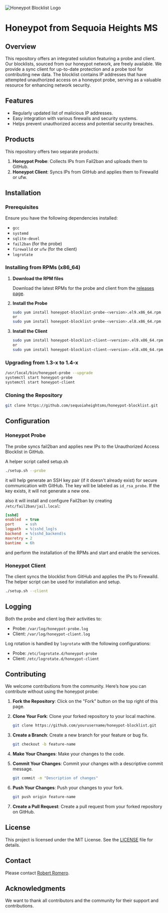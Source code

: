 ![Honeypot Blocklist Logo](https://github.com/sequoiaheightsms/honeypot-blocklist/blob/main/honeypot-logo.png)

# Honeypot from Sequoia Heights MS

## Overview

This repository offers an integrated solution featuring a probe and client. Our blocklists, sourced from our honeypot network, are freely available. We provide a sync client for up-to-date protection and a probe tool for contributing new data. The blocklist contains IP addresses that have attempted unauthorized access on a honeypot probe, serving as a valuable resource for enhancing network security.

## Features

- Regularly updated list of malicious IP addresses.
- Easy integration with various firewalls and security systems.
- Helps prevent unauthorized access and potential security breaches.

## Products

This repository offers two separate products:

1. **Honeypot Probe**: Collects IPs from Fail2ban and uploads them to GitHub.
2. **Honeypot Client**: Syncs IPs from GitHub and applies them to Firewalld or ufw.

## Installation

### Prerequisites

Ensure you have the following dependencies installed:

- `gcc`
- `systemd`
- `sqlite-devel`
- `fail2ban` (for the probe)
- `firewalld` or `ufw` (for the client)
- `logrotate`

### Installing from RPMs (x86_64)

1. **Download the RPM files**

   Download the latest RPMs for the probe and client from the [releases page](https://github.com/sequoiaheightsms/honeypot-blocklist/releases).

2. **Install the Probe**

   ```bash
   sudo yum install honeypot-blocklist-probe-<version>.el9.x86_64.rpm
   or
   sudo yum install honeypot-blocklist-probe-<version>.el8.x86_64.rpm
   ```

3. **Install the Client**

   ```bash
   sudo yum install honeypot-blocklist-client-<version>.el9.x86_64.rpm
   or
   sudo yum install honeypot-blocklist-client-<version>.el8.x86_64.rpm
   ```
### Upgrading from 1.3-x to 1.4-x

```bash
/usr/local/bin/honeypot-probe --upgrade
systemctl start honeypot-probe
systemctl start honeypot-client
```

### Cloning the Repository

```bash
git clone https://github.com/sequoiaheightsms/honeypot-blocklist.git
```

## Configuration

### Honeypot Probe

The probe syncs fail2ban and applies new IPs to the Unauthorized Access Blocklist in GitHub.

A helper script called setup.sh 

```bash
./setup.sh --probe
```

it will help generate an SSH key pair (if it doesn't already exist) for secure communication with GitHub. The key will be labeled as `id_rsa_probe`. If the key exists, it will not generate a new one.

also it will install and configure Fail2ban by creating `/etc/fail2ban/jail.local`:

```ini
[sshd]
enabled  = true
port     = ssh
logpath  = %(sshd_log)s
backend  = %(sshd_backend)s
maxretry = 2
bantime  = 6h
```
and perform the installation of the RPMs and start and enable the services.

### Honeypot Client

The client syncs the blocklist from GitHub and applies the IPs to Firewalld. The helper script can be used for installation and setup.

```bash
./setup.sh --client
```

## Logging

Both the probe and client log their activities to:

- Probe: `/var/log/honeypot-probe.log`
- Client: `/var/log/honeypot-client.log`

Log rotation is handled by `logrotate` with the following configurations:

- Probe: `/etc/logrotate.d/honeypot-probe`
- Client: `/etc/logrotate.d/honeypot-client`

## Contributing

We welcome contributions from the community. Here’s how you can contribute without using the honeypot probe:

1. **Fork the Repository**: Click on the "Fork" button on the top right of this page.
2. **Clone Your Fork**: Clone your forked repository to your local machine.

   ```bash
   git clone https://github.com/yourusername/honeypot-blocklist.git
   ```

3. **Create a Branch**: Create a new branch for your feature or bug fix.

   ```bash
   git checkout -b feature-name
   ```

4. **Make Your Changes**: Make your changes to the code.
5. **Commit Your Changes**: Commit your changes with a descriptive commit message.

   ```bash
   git commit -m "Description of changes"
   ```

6. **Push Your Changes**: Push your changes to your fork.

   ```bash
   git push origin feature-name
   ```

7. **Create a Pull Request**: Create a pull request from your forked repository on GitHub.

## License

This project is licensed under the MIT License. See the [LICENSE](LICENSE) file for details.

## Contact

Please contact [Robert Romero](mailto:robert.romero@sequoiaheightsms.com).

## Acknowledgments

We want to thank all contributors and the community for their support and contributions.


